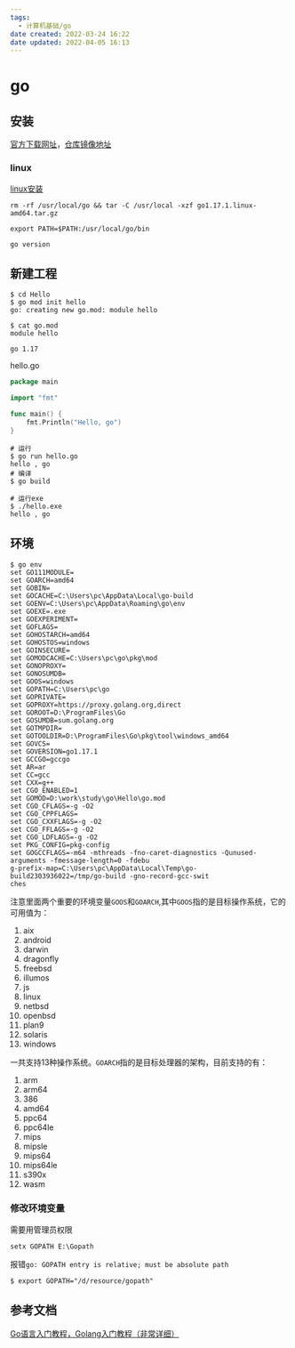 ```yaml
---
tags:
  - 计算机基础/go
date created: 2022-03-24 16:22
date updated: 2022-04-05 16:13
---
```


# go

## 安装

[官方下载网址](https://golang.google.cn/dl/)，[仓库镜像地址](https://goproxy.cn/)

### linux

[linux安装](https://golang.org/doc/install)

```shell
rm -rf /usr/local/go && tar -C /usr/local -xzf go1.17.1.linux-amd64.tar.gz

export PATH=$PATH:/usr/local/go/bin

go version
```

## 新建工程

```shell
$ cd Hello
$ go mod init hello
go: creating new go.mod: module hello

$ cat go.mod
module hello

go 1.17

```

hello.go

```go
package main

import "fmt"

func main() {
	fmt.Println("Hello, go")
}

```

```shell
# 运行
$ go run hello.go
hello , go
# 编译
$ go build 

# 运行exe
$ ./hello.exe
hello , go
```

## 环境

```shell
$ go env 
set GO111MODULE=
set GOARCH=amd64
set GOBIN=
set GOCACHE=C:\Users\pc\AppData\Local\go-build
set GOENV=C:\Users\pc\AppData\Roaming\go\env
set GOEXE=.exe
set GOEXPERIMENT=
set GOFLAGS=
set GOHOSTARCH=amd64
set GOHOSTOS=windows
set GOINSECURE=
set GOMODCACHE=C:\Users\pc\go\pkg\mod
set GONOPROXY=
set GONOSUMDB=
set GOOS=windows
set GOPATH=C:\Users\pc\go
set GOPRIVATE=
set GOPROXY=https://proxy.golang.org,direct
set GOROOT=D:\ProgramFiles\Go
set GOSUMDB=sum.golang.org
set GOTMPDIR=
set GOTOOLDIR=D:\ProgramFiles\Go\pkg\tool\windows_amd64
set GOVCS=
set GOVERSION=go1.17.1
set GCCGO=gccgo
set AR=ar
set CC=gcc
set CXX=g++
set CGO_ENABLED=1
set GOMOD=D:\work\study\go\Hello\go.mod
set CGO_CFLAGS=-g -O2
set CGO_CPPFLAGS=
set CGO_CXXFLAGS=-g -O2
set CGO_FFLAGS=-g -O2
set CGO_LDFLAGS=-g -O2
set PKG_CONFIG=pkg-config
set GOGCCFLAGS=-m64 -mthreads -fno-caret-diagnostics -Qunused-arguments -fmessage-length=0 -fdebu
g-prefix-map=C:\Users\pc\AppData\Local\Temp\go-build2303936022=/tmp/go-build -gno-record-gcc-swit
ches

```

注意里面两个重要的环境变量`GOOS`和`GOARCH`,其中`GOOS`指的是目标操作系统，它的可用值为：

1. aix
2. android
3. darwin
4. dragonfly
5. freebsd
6. illumos
7. js
8. linux
9. netbsd
10. openbsd
11. plan9
12. solaris
13. windows

一共支持13种操作系统。`GOARCH`指的是目标处理器的架构，目前支持的有：

1. arm
2. arm64
3. 386
4. amd64
5. ppc64
6. ppc64le
7. mips
8. mipsle
9. mips64
10. mips64le
11. s390x
12. wasm

### 修改环境变量

需要用管理员权限

```shell
setx GOPATH E:\Gopath
```

报错`go: GOPATH entry is relative; must be absolute path`

```shell
$ export GOPATH="/d/resource/gopath"
```


## 参考文档

[Go语言入门教程，Golang入门教程（非常详细）](http://c.biancheng.net/golang/)